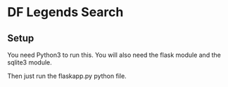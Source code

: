 # DF Legends Search
## Setup
You need Python3 to run this. You will also need the flask module and the sqlite3 module.

Then just run the flaskapp.py python file.
